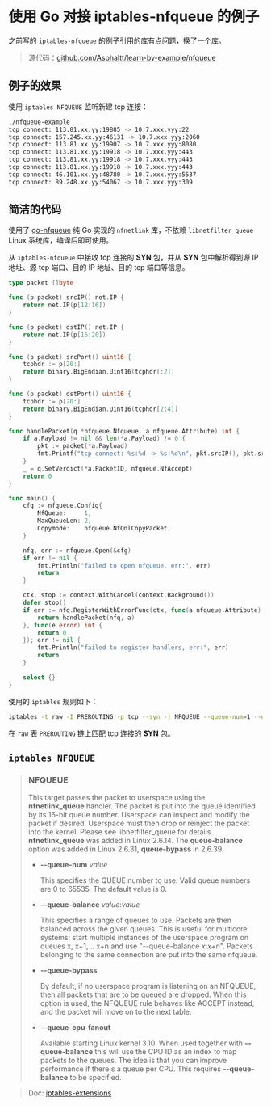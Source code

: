 # 使用 Go 对接 iptables-nfqueue 的例子

之前写的 `iptables-nfqueue` 的例子引用的库有点问题，换了一个库。

> 源代码：[github.com/Asphaltt/learn-by-example/nfqueue](https://github.com/Asphaltt/learn-by-example/tree/main/nfqueue)

## 例子的效果

使用 `iptables NFQUEUE` 监听新建 tcp 连接：

```bash
./nfqueue-example
tcp connect: 113.81.xx.yy:19885 -> 10.7.xxx.yyy:22
tcp connect: 157.245.xx.yy:46131 -> 10.7.xxx.yyy:2060
tcp connect: 113.81.xx.yy:19907 -> 10.7.xxx.yyy:8080
tcp connect: 113.81.xx.yy:19918 -> 10.7.xxx.yyy:443
tcp connect: 113.81.xx.yy:19918 -> 10.7.xxx.yyy:443
tcp connect: 113.81.xx.yy:19918 -> 10.7.xxx.yyy:443
tcp connect: 46.101.xx.yy:48780 -> 10.7.xxx.yyy:5537
tcp connect: 89.248.xx.yy:54067 -> 10.7.xxx.yyy:309
```

## 简洁的代码

使用了 [go-nfqueue](https://github.com/florianl/go-nfqueue) 纯 Go 实现的 `nfnetlink` 库，不依赖 `libnetfilter_queue` Linux 系统库，编译后即可使用。

从 `iptables-nfqueue` 中接收 tcp 连接的 **SYN** 包，并从 **SYN** 包中解析得到源 IP 地址、源 tcp 端口、目的 IP 地址、目的 tcp 端口等信息。

```go
type packet []byte

func (p packet) srcIP() net.IP {
	return net.IP(p[12:16])
}

func (p packet) dstIP() net.IP {
	return net.IP(p[16:20])
}

func (p packet) srcPort() uint16 {
	tcphdr := p[20:]
	return binary.BigEndian.Uint16(tcphdr[:2])
}

func (p packet) dstPort() uint16 {
	tcphdr := p[20:]
	return binary.BigEndian.Uint16(tcphdr[2:4])
}

func handlePacket(q *nfqueue.Nfqueue, a nfqueue.Attribute) int {
	if a.Payload != nil && len(*a.Payload) != 0 {
		pkt := packet(*a.Payload)
		fmt.Printf("tcp connect: %s:%d -> %s:%d\n", pkt.srcIP(), pkt.srcPort(), pkt.dstIP(), pkt.dstPort())
	}
	_ = q.SetVerdict(*a.PacketID, nfqueue.NfAccept)
	return 0
}

func main() {
	cfg := nfqueue.Config{
		NfQueue:     1,
		MaxQueueLen: 2,
		Copymode:    nfqueue.NfQnlCopyPacket,
	}

	nfq, err := nfqueue.Open(&cfg)
	if err != nil {
		fmt.Println("failed to open nfqueue, err:", err)
		return
	}

	ctx, stop := context.WithCancel(context.Background())
	defer stop()
	if err := nfq.RegisterWithErrorFunc(ctx, func(a nfqueue.Attribute) int {
		return handlePacket(nfq, a)
	}, func(e error) int {
		return 0
	}); err != nil {
		fmt.Println("failed to register handlers, err:", err)
		return
	}

	select {}
}
```

使用的 `iptables` 规则如下：

```bash
iptables -t raw -I PREROUTING -p tcp --syn -j NFQUEUE --queue-num=1 --queue-bypass
```

在 `raw` 表 `PREROUTING` 链上匹配 tcp 连接的 **SYN** 包。

## `iptables NFQUEUE`

> ### NFQUEUE
>
> This target passes the packet to userspace using the **nfnetlink_queue** handler. The packet is put into the queue identified by its 16-bit queue number. Userspace can inspect and modify the packet if desired. Userspace must then drop or reinject the packet into the kernel. Please see libnetfilter_queue for details. **nfnetlink_queue** was added in Linux 2.6.14. The **queue-balance** option was added in Linux 2.6.31, **queue-bypass** in 2.6.39.
>
> - **--queue-num** *value*
>
>   This specifies the QUEUE number to use. Valid queue numbers are 0 to 65535. The default value is 0.
>
> 
>
> - **--queue-balance** *value*:*value*
>
>   This specifies a range of queues to use. Packets are then balanced across the given queues. This is useful for multicore systems: start multiple instances of the userspace program on queues x, x+1, .. x+n and use "--queue-balance *x*:*x+n*". Packets belonging to the same connection are put into the same nfqueue.
>
> 
>
> - **--queue-bypass**
>
>   By default, if no userspace program is listening on an NFQUEUE, then all packets that are to be queued are dropped. When this option is used, the NFQUEUE rule behaves like ACCEPT instead, and the packet will move on to the next table.
>
> 
>
> - **--queue-cpu-fanout**
>
>   Available starting Linux kernel 3.10. When used together with **--queue-balance** this will use the CPU ID as an index to map packets to the queues. The idea is that you can improve performance if there's a queue per CPU. This requires **--queue-balance** to be specified.

> Doc: [iptables-extensions](https://ipset.netfilter.org/iptables-extensions.man.html)